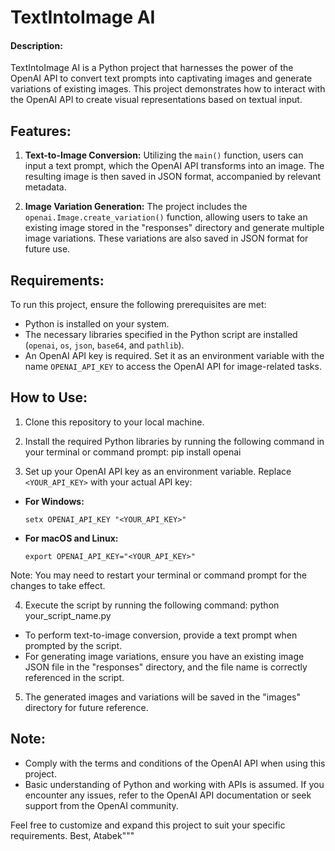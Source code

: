 # TextIntoImage AI
#### Description:
TextIntoImage AI is a Python project that harnesses the power of the OpenAI API to convert text prompts into captivating images and generate variations of existing images. This project demonstrates how to interact with the OpenAI API to create visual representations based on textual input.

## Features:

1. **Text-to-Image Conversion:** Utilizing the `main()` function, users can input a text prompt, which the OpenAI API transforms into an image. The resulting image is then saved in JSON format, accompanied by relevant metadata.

2. **Image Variation Generation:** The project includes the `openai.Image.create_variation()` function, allowing users to take an existing image stored in the "responses" directory and generate multiple image variations. These variations are also saved in JSON format for future use.

## Requirements:

To run this project, ensure the following prerequisites are met:

- Python is installed on your system.
- The necessary libraries specified in the Python script are installed (`openai`, `os`, `json`, `base64`, and `pathlib`).
- An OpenAI API key is required. Set it as an environment variable with the name `OPENAI_API_KEY` to access the OpenAI API for image-related tasks.

## How to Use:

1. Clone this repository to your local machine.

2. Install the required Python libraries by running the following command in your terminal or command prompt:  pip install openai

3. Set up your OpenAI API key as an environment variable. Replace `<YOUR_API_KEY>` with your actual API key:

- **For Windows:**
  ```
  setx OPENAI_API_KEY "<YOUR_API_KEY>"
  ```

- **For macOS and Linux:**
  ```
  export OPENAI_API_KEY="<YOUR_API_KEY>"
  ```

Note: You may need to restart your terminal or command prompt for the changes to take effect.

4. Execute the script by running the following command: python your_script_name.py

- To perform text-to-image conversion, provide a text prompt when prompted by the script.
- For generating image variations, ensure you have an existing image JSON file in the "responses" directory, and the file name is correctly referenced in the script.

5. The generated images and variations will be saved in the "images" directory for future reference.

## Note:

- Comply with the terms and conditions of the OpenAI API when using this project.
- Basic understanding of Python and working with APIs is assumed. If you encounter any issues, refer to the OpenAI API documentation or seek support from the OpenAI community.

Feel free to customize and expand this project to suit your specific requirements. Best, Atabek"""